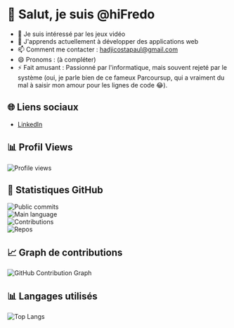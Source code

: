 # 👋 Salut, je suis @hiFredo

- 👀 Je suis intéressé par les jeux vidéo
- 🌱 J'apprends actuellement à développer des applications web
- 📫 Comment me contacter : [hadjicostapaul@gmail.com](mailto:hadjicostapaul@gmail.com)
- 😄 Pronoms : (à compléter)
- ⚡ Fait amusant : Passionné par l'informatique, mais souvent rejeté par le système (oui, je parle bien de ce fameux  Parcoursup, qui a vraiment du mal à saisir mon amour pour les lignes de code 😂).


## 🌐 Liens sociaux
- [LinkedIn]( https://www.linkedin.com/in/paul-hadjicosta-3143b4234/  ) 

## 📊 Profil Views

![Profile views](https://komarev.com/ghpvc/?username=hiFredo&label=Profile%20views&color=blue&style=plastic)

## 🚀 Statistiques GitHub

![Public commits](https://img.shields.io/github/commits-since/hiFredo/hiFredo/0/latest?style=plastic)  
![Main language](https://img.shields.io/github/languages/top/hiFredo/hiFredo?style=plastic)  
![Contributions](https://img.shields.io/github/contributors/hiFredo/hiFredo?style=plastic)  
![Repos](https://img.shields.io/github/repo-size/hiFredo/hiFredo?style=plastic)


## 📈 Graph de contributions
![GitHub Contribution Graph](https://github-readme-activity-graph.vercel.app/graph?username=hiFredo&theme=react-dark)

## 📊 Langages utilisés

![Top Langs](https://github-readme-stats.vercel.app/api/top-langs/?username=hiFredo&langs_count=10&layout=compact&theme=radical)






<!---
hiFredo/hiFredo est un dépôt ✨ spécial ✨ car son `README.md` (ce fichier) apparaît sur votre profil GitHub.
Vous pouvez cliquer sur le lien Aperçu pour jeter un œil à vos modifications.
--->
